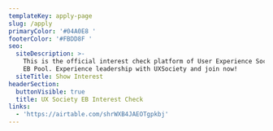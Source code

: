 ```yaml
---
templateKey: apply-page
slug: /apply
primaryColor: '#04A0E8 '
footerColor: '#FBDD8F '
seo:
  siteDescription: >-
    This is the official interest check platform of User Experience Society for
    EB Pool. Experience leadership with UXSociety and join now!
  siteTitle: Show Interest
headerSection:
  buttonVisible: true
  title: UX Society EB Interest Check
links:
  - 'https://airtable.com/shrWXB4JAEOTgpkbj'
---
```


